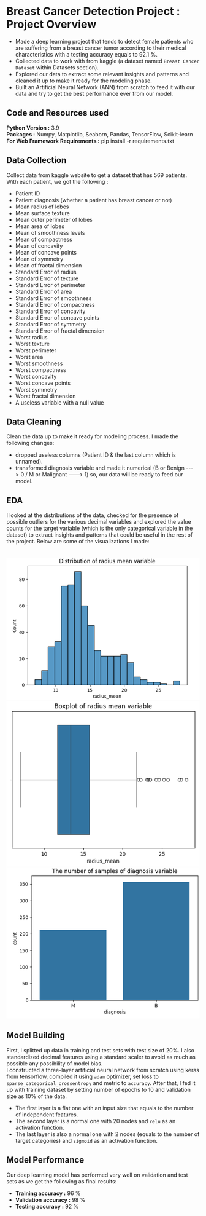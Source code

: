 # Breast Cancer Detection Project : Project Overview
* Made a deep learning project that tends to detect female patients who are suffering from a breast cancer tumor according to their medical characteristics with a testing accuracy equals to 92.1 %.
* Collected data to work with from kaggle (a dataset named `Breast Cancer Dataset` within Datasets section).
* Explored our data to extract some relevant insights and patterns and cleaned it up to make it ready for the modeling phase.
* Built an Artificial Neural Network (ANN) from scratch to feed it with our data and try to get the best performance ever from our model.

## Code and Resources used
<b>Python Version :</b> 3.9<br>
<b>Packages :</b> Numpy, Matplotlib, Seaborn, Pandas, TensorFlow, Scikit-learn<br>
<b>For Web Framework Requirements :</b> pip install -r requirements.txt

## Data Collection
Collect data from kaggle website to get a dataset that has 569 patients.
With each patient, we got the following :
* Patient ID
* Patient diagnosis (whether a patient has breast cancer or not)
* Mean radius of lobes
* Mean surface texture
* Mean outer perimeter of lobes
* Mean area of lobes
* Mean of smoothness levels
* Mean of compactness
* Mean of concavity
* Mean of concave points
* Mean of symmetry
* Mean of fractal dimension
* Standard Error of radius
* Standard Error of texture
* Standard Error of perimeter
* Standard Error of area
* Standard Error of smoothness
* Standard Error of compactness
* Standard Error of concavity
* Standard Error of concave points
* Standard Error of symmetry
* Standard Error of fractal dimension
* Worst radius
* Worst texture
* Worst perimeter
* Worst area
* Worst smoothness
* Worst compactness
* Worst concavity
* Worst concave points
* Worst symmetry
* Worst fractal dimension
* A useless variable with a null value

## Data Cleaning
Clean the data up to make it ready for modeling process. I made the following changes:
* dropped useless columns (Patient ID & the last column which is unnamed).
* transformed diagnosis variable and made it numerical (B or Benign ---> 0 / M or Malignant ---> 1) so, our data will be ready to feed our model.

## EDA
I looked at the distributions of the data, checked for the presence of possible outliers for the various decimal variables and explored the value counts for the target variable (which is the only categorical variable in the dataset) to extract insights and patterns that could be useful in the rest of the project. Below are some of the visualizations I made:<br><br><br>
<img src="dist_radius_mean.png"><br>
<img src="box_radius_mean.png"><br>
<img src="count_diagnosis.png">

## Model Building
First, I splitted up data in training and test sets with test size of 20%. I also standardized decimal features using a standard scaler to avoid as much as possible any possibility of model bias.<br>
I constructed a three-layer artificial neural network from scratch using keras from tensorflow, compiled it using `adam` optimizer, set loss to `sparse_categorical_crossentropy` and metric to `accuracy`. After that, I fed it up with training dataset by setting number of epochs to 10 and validation size as 10% of the data.
* The first layer is a flat one with an input size that equals to the number of independent features.
* The second layer is a normal one with 20 nodes and `relu` as an activation function.
* The last layer is also a normal one with 2 nodes (equals to the number of target categories) and `sigmoid` as an activation function.

## Model Performance
Our deep learning model has performed very well on validation and test sets as we get the following as final results:
* <b>Training accuracy :</b> 96 %
* <b>Validation accuracy :</b> 98 %
* <b>Testing accuracy :</b> 92 %
